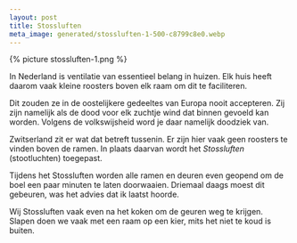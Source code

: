 ```yaml
---
layout: post
title: Stossluften
meta_image: generated/stossluften-1-500-c8799c8e0.webp
---
```


{% picture stossluften-1.png %}

In Nederland is ventilatie van essentieel belang in huizen. Elk huis heeft daarom vaak kleine roosters boven elk raam om dit te faciliteren.

Dit zouden ze in de oostelijkere gedeeltes van Europa nooit accepteren. Zij zijn namelijk als de dood voor elk zuchtje wind dat binnen gevoeld kan worden. Volgens de volkswijsheid word je daar namelijk doodziek van.

Zwitserland zit er wat dat betreft tussenin. Er zijn hier vaak geen roosters te vinden boven de ramen. In plaats daarvan wordt het _Stossluften_ (stootluchten) toegepast.

Tijdens het Stossluften worden alle ramen en deuren even geopend om de boel een paar minuten te laten doorwaaien. Driemaal daags moest dit gebeuren, was het advies dat ik laatst hoorde.

Wij Stossluften vaak even na het koken om de geuren weg te krijgen. Slapen doen we vaak met een raam op een kier, mits het niet te koud is buiten.
